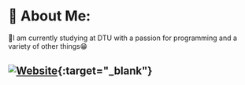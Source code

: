 # 💫 About Me:
🔭I am currently studying at DTU with a passion for programming and a variety of other things😁<br>

## [![Website](https://img.shields.io/badge/My_Portfolio_Website-%23E4405F.svg?logo=webstorm&logoColor=white)](https://sergeymashkevich.github.io/PortfolioWeb/Main.html){:target="_blank"}


